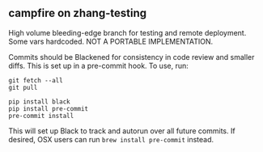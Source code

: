 ## campfire on zhang-testing 

High volume bleeding-edge branch for testing and remote deployment. Some vars hardcoded. NOT A PORTABLE IMPLEMENTATION.

Commits should be Blackened for consistency in code review and smaller diffs. This is set up in a pre-commit hook. To use, run:

```
git fetch --all
git pull

pip install black
pip install pre-commit
pre-commit install
```

This will set up Black to track and autorun over all future commits. If desired, OSX users can run `brew install pre-commit` instead.

